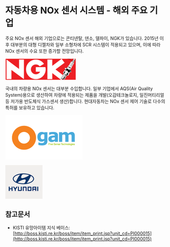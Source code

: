 # 자동차용 NOx 센서 시스템 - 해외 주요 기업

주요 NOx 센서 해외 기업으로는 콘티넨탈, 덴소, 델파이, NGK가 있습니다. 2015년 이후 대부분의 대형 디젤차와 일부 소형차에 SCR 시스템이 적용되고 있으며, 이에 따라 NOx 센서의 수요 또한 증가할 전망입니다.


![](./images/자동차용NOx센서시스템_Q13_1_1.PNG)


국내의 차량용 NOx 센서는 대부분 수입합니다. 일부 기업에서 AQS(Air Quality System)용으로 생산하여 차량에 적용되는 제품을 개발(오감테크놀로지, 일진머티리얼 등 저가용 반도체식 가스센서 생산)합니다. 현대자동차는 NOx 센서 제어 기술로 다수의 특허를 보유하고 있습니다.


![](./images/자동차용NOx센서시스템_Q13_1_1_.PNG)


![](./images/자동차용NOx센서시스템_Q13_1_1__.PNG)


## 참고문서
- KISTI 유망아이템 지식 베이스: [http://boss.kisti.re.kr/boss/item/item_print.jsp?unit_cd=PI000015](http://boss.kisti.re.kr/boss/item/item_print.jsp?unit_cd=PI000015)

